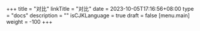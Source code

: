 +++
title = "对比"
linkTitle = "对比"
date = 2023-10-05T17:16:56+08:00
type = "docs"
description = ""
isCJKLanguage = true
draft = false
[menu.main]
	weight = -100
+++